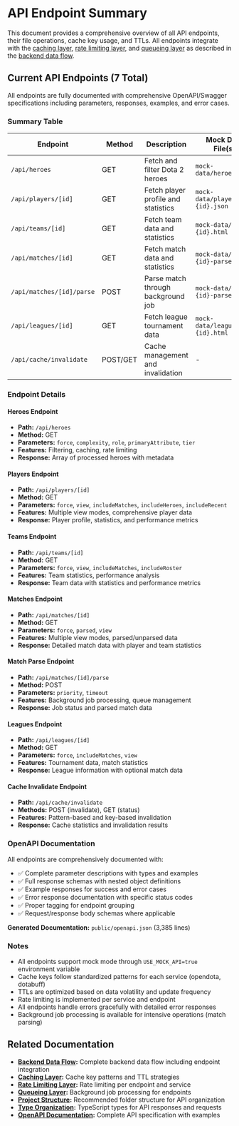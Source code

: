 # API Endpoint Summary

This document provides a comprehensive overview of all API endpoints, their file operations, cache key usage, and TTLs. All endpoints integrate with the [caching layer](./caching-layer.md), [rate limiting layer](./rate-limiting-layer.md), and [queueing layer](./queueing-layer.md) as described in the [backend data flow](./backend-data-flow.md).

## Current API Endpoints (7 Total)

All endpoints are fully documented with comprehensive OpenAPI/Swagger specifications including parameters, responses, examples, and error cases.

### Summary Table

| Endpoint | Method | Description | Mock Data File(s) | Cache Keys | TTL | Documentation Status |
|----------|--------|-------------|-------------------|------------|-----|---------------------|
| `/api/heroes` | GET | Fetch and filter Dota 2 heroes | `mock-data/heroes.json` | `opendota:heroes` | 7 days | ✅ Complete |
| `/api/players/[id]` | GET | Fetch player profile and statistics | `mock-data/player-{id}.json` | `opendota:player:{id}` | 24 hours | ✅ Complete |
| `/api/teams/[id]` | GET | Fetch team data and statistics | `mock-data/team-{id}.html` | `dotabuff:team:{id}` | 6 hours | ✅ Complete |
| `/api/matches/[id]` | GET | Fetch match data and statistics | `mock-data/match-{id}-parsed.json` | `opendota:match:{id}` | 14 days | ✅ Complete |
| `/api/matches/[id]/parse` | POST | Parse match through background job | `mock-data/match-{id}-parsed.json` | `opendota:match:{id}` | 14 days | ✅ Complete |
| `/api/leagues/[id]` | GET | Fetch league tournament data | `mock-data/league-{id}.html` | `dotabuff:league:{id}` | 7 days | ✅ Complete |
| `/api/cache/invalidate` | POST/GET | Cache management and invalidation | - | - | - | ✅ Complete |

### Endpoint Details

#### Heroes Endpoint
- **Path:** `/api/heroes`
- **Method:** GET
- **Parameters:** `force`, `complexity`, `role`, `primaryAttribute`, `tier`
- **Features:** Filtering, caching, rate limiting
- **Response:** Array of processed heroes with metadata

#### Players Endpoint  
- **Path:** `/api/players/[id]`
- **Method:** GET
- **Parameters:** `force`, `view`, `includeMatches`, `includeHeroes`, `includeRecent`
- **Features:** Multiple view modes, comprehensive player data
- **Response:** Player profile, statistics, and performance metrics

#### Teams Endpoint
- **Path:** `/api/teams/[id]`
- **Method:** GET
- **Parameters:** `force`, `view`, `includeMatches`, `includeRoster`
- **Features:** Team statistics, performance analysis
- **Response:** Team data with statistics and performance metrics

#### Matches Endpoint
- **Path:** `/api/matches/[id]`
- **Method:** GET
- **Parameters:** `force`, `parsed`, `view`
- **Features:** Multiple view modes, parsed/unparsed data
- **Response:** Detailed match data with player and team statistics

#### Match Parse Endpoint
- **Path:** `/api/matches/[id]/parse`
- **Method:** POST
- **Parameters:** `priority`, `timeout`
- **Features:** Background job processing, queue management
- **Response:** Job status and parsed match data

#### Leagues Endpoint
- **Path:** `/api/leagues/[id]`
- **Method:** GET
- **Parameters:** `force`, `includeMatches`, `view`
- **Features:** Tournament data, match statistics
- **Response:** League information with optional match data

#### Cache Invalidate Endpoint
- **Path:** `/api/cache/invalidate`
- **Methods:** POST (invalidate), GET (status)
- **Features:** Pattern-based and key-based invalidation
- **Response:** Cache statistics and invalidation results

### OpenAPI Documentation

All endpoints are comprehensively documented with:
- ✅ Complete parameter descriptions with types and examples
- ✅ Full response schemas with nested object definitions
- ✅ Example responses for success and error cases
- ✅ Error response documentation with specific status codes
- ✅ Proper tagging for endpoint grouping
- ✅ Request/response body schemas where applicable

**Generated Documentation:** `public/openapi.json` (3,385 lines)

### Notes

- All endpoints support mock mode through `USE_MOCK_API=true` environment variable
- Cache keys follow standardized patterns for each service (opendota, dotabuff)
- TTLs are optimized based on data volatility and update frequency
- Rate limiting is implemented per service and endpoint
- All endpoints handle errors gracefully with detailed error responses
- Background job processing is available for intensive operations (match parsing)

## Related Documentation

- **[Backend Data Flow](./backend-data-flow.md):** Complete backend data flow including endpoint integration
- **[Caching Layer](./caching-layer.md):** Cache key patterns and TTL strategies
- **[Rate Limiting Layer](./rate-limiting-layer.md):** Rate limiting per endpoint and service
- **[Queueing Layer](./queueing-layer.md):** Background job processing for endpoints
- **[Project Structure](./project-structure.md):** Recommended folder structure for API organization
- **[Type Organization](./type-organization.md):** TypeScript types for API responses and requests
- **[OpenAPI Documentation](../../public/openapi.json):** Complete API specification with examples 